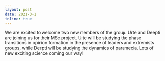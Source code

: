 ```yaml
---
layout: post
date: 2021-3-1
inline: true
---
```


We are excited to welcome two new members of the group. Urte and Deepti are joining us for their MSc project. Urte will be studying the phase transitions in opinion formation in the presence of leaders and extremists groups, while Deepti will be studying the dynamics of paramecia. Lots of new exciting science coming our way! 